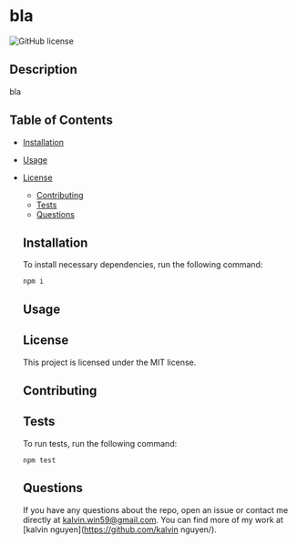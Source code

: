 # bla
  ![GitHub license](https://img.shields.io/badge/license-MIT-blue.svg)
  ## Description
  bla
  ## Table of Contents 
  * [Installation](#installation)
  * [Usage](#usage)
  
* [License](#license)

  * [Contributing](#contributing)
  * [Tests](#tests)
  * [Questions](#questions)
  ## Installation
  To install necessary dependencies, run the following command:
  ```
  npm i
  ```
  ## Usage
  
  ## License
    This project is licensed under the MIT license.
    
  ## Contributing
  
  ## Tests
  To run tests, run the following command:
  ```
  npm test
  ```
  ## Questions
  If you have any questions about the repo, open an issue or contact me directly at kalvin.win59@gmail.com. You can find more of my work at [kalvin nguyen](https://github.com/kalvin nguyen/).
  